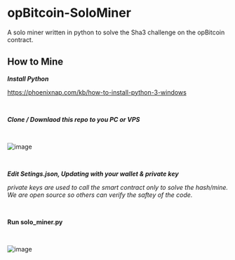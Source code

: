 # opBitcoin-SoloMiner
A solo miner written in python to solve the Sha3 challenge on the opBitcoin contract.

How to Mine
----

***Install Python***

https://phoenixnap.com/kb/how-to-install-python-3-windows

<br>

***Clone / Downlaod this repo to you PC or VPS***

<br>

![image](https://user-images.githubusercontent.com/106699728/171666316-0ba92bbc-f8b6-4b3c-b24e-6ab3f1a1919f.png)

<br>

***Edit Setings.json, Updating with your wallet & private key***

*private keys are used to call the smart contract only to solve the hash/mine. We are open source so others can verify the saftey of the code.*

<br>

**Run solo_miner.py**

<br>

![image](https://user-images.githubusercontent.com/106699728/171666876-9354ab9a-0d89-4376-a1fe-4bad11427fb9.png)

<br>
